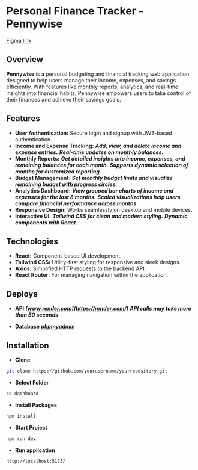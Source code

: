 # Personal Finance Tracker - Pennywise

[Figma link](https://www.figma.com/design/GDL17C0Mh9nyxQ7sk4L2BA/Marten-Pennywise-UI-Kit-(Copy)?node-id=72-442&t=QGfZWuUzE3UIrcUj-1)

## Overview

**Pennywise** is a personal budgeting and financial tracking web application designed to help users manage their income, expenses, and savings efficiently. With features like monthly reports, analytics, and real-time insights into financial habits, Pennywise empowers users to take control of their finances and achieve their savings goals.

## Features

- **User Authentication:** Secure login and signup with JWT-based authentication.
- **Income and Expense Tracking:**
  ***Add, view, and delete income and expense entries.***
  ***Real-time updates on monthly balances.***
- **Monthly Reports:**
  ***Get detailed insights into income, expenses, and remaining balances for each month.***
  ***Supports dynamic selection of months for customized reporting.***
- **Budget Management:**
  ***Set monthly budget limits and visualize remaining budget with progress circles.***
- **Analytics Dashboard:**
  ***View grouped bar charts of income and expenses for the last 8 months.***
  ***Scaled visualizations help users compare financial performance across months.***
- **Responsive Design:** Works seamlessly on desktop and mobile devices.
- **Interactive UI:**
  ***Tailwind CSS for clean and modern styling.***
  ***Dynamic components with React.***

## Technologies

- **React:** Component-based UI development.
- **Tailwind CSS:** Utility-first styling for responsive and sleek designs.
- **Axios:** Simplified HTTP requests to the backend API.
- **React Router:** For managing navigation within the application.

## Deploys

- **API**
  ***[www.render.com](https://render.com/)***
  ***API calls may take more than 50 seconds***

- **Database**
  ***[phpmyadmin](https://www.phpmyadmin.co/)***

## Installation

- **Clone**

```bash
git clone https://github.com/yourusername/yourrepository.git
```

- **Select Folder**

```bash
cd dashboard
```

- **Install Packages**

```bash
npm install
```

- **Start Project**

```bash
npm run dev
```

- **Run application**

```bash
http://localhost:5173/
```
